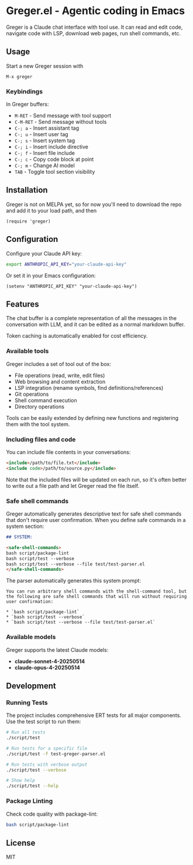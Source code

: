 # Greger.el - Agentic coding in Emacs

Greger is a Claude chat interface with tool use. It can read and edit code, navigate code with LSP, download web pages, run shell commands, etc.

## Usage

Start a new Greger session with

```
M-x greger
```

### Keybindings

In Greger buffers:

- `M-RET` - Send message with tool support
- `C-M-RET` - Send message without tools
- `C-; a` - Insert assistant tag
- `C-; u` - Insert user tag
- `C-; s` - Insert system tag
- `C-; i` - Insert include directive
- `C-; f` - Insert file include
- `C-; c` - Copy code block at point
- `C-; m` - Change AI model
- `TAB` - Toggle tool section visibility

## Installation

Greger is not on MELPA yet, so for now you'll need to download the repo and add it to your load path, and then

``` emacs-lisp
(require 'greger)
```

## Configuration

Configure your Claude API key:

```bash
export ANTHROPIC_API_KEY="your-claude-api-key"
```

Or set it in your Emacs configuration:

```elisp
(setenv "ANTHROPIC_API_KEY" "your-claude-api-key")
```

## Features

The chat buffer is a complete representation of all the messages in the conversation with LLM, and it can be edited as a normal markdown buffer.

Token caching is automatically enabled for cost efficiency.

### Available tools

Greger includes a set of tool out of the box:

- File operations (read, write, edit files)
- Web browsing and content extraction
- LSP integration (rename symbols, find definitions/references)
- Git operations
- Shell command execution
- Directory operations

Tools can be easily extended by defining new functions and registering them with the tool system.

### Including files and code

You can include file contents in your conversations:

```markdown
<include>/path/to/file.txt</include>
<include code>/path/to/source.py</include>
```

Note that the included files will be updated on each run, so it's often better to write out a file path and let Greger read the file itself.

### Safe shell commands

Greger automatically generates descriptive text for safe shell commands that don't require user confirmation. When you define safe commands in a system section:

```markdown
## SYSTEM:

<safe-shell-commands>
bash script/package-lint
bash script/test --verbose
bash script/test --verbose --file test/test-parser.el
</safe-shell-commands>
```

The parser automatically generates this system prompt:

```
You can run arbitrary shell commands with the shell-command tool, but the following are safe shell commands that will run without requiring user confirmation:

* `bash script/package-lint`
* `bash script/test --verbose`
* `bash script/test --verbose --file test/test-parser.el`
```

### Available models

Greger supports the latest Claude models:

- **claude-sonnet-4-20250514**
- **claude-opus-4-20250514**

## Development

### Running Tests

The project includes comprehensive ERT tests for all major components. Use the test script to run them:

```bash
# Run all tests
./script/test

# Run tests for a specific file
./script/test -f test-greger-parser.el

# Run tests with verbose output
./script/test --verbose

# Show help
./script/test --help
```

### Package Linting

Check code quality with package-lint:

```bash
bash script/package-lint
```

## License

MIT
